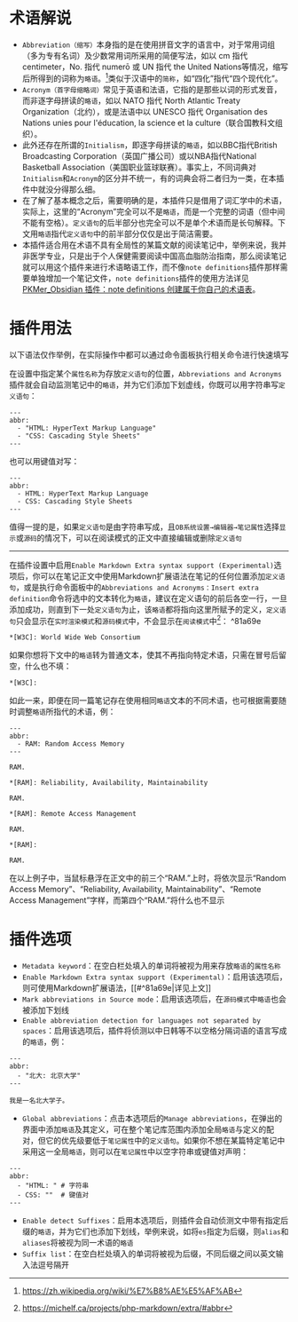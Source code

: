 # 术语解说

- `Abbreviation（缩写）`本身指的是在使用拼音文字的语言中，对于常用词组（多为专有名词）及少数常用词所采用的简便写法，如以 cm 指代 centimeter，No. 指代 numerō 或 UN 指代 the United Nations等情况，缩写后所得到的词称为`略语`。[^1]类似于汉语中的`简称`，如“四化”指代“四个现代化”。
- `Acronym（首字母缩略词）`常见于英语和法语，它指的是那些以词的形式发音，而非逐字母拼读的`略语`，如以 NATO 指代 North Atlantic Treaty Organization（北约），或是法语中以 UNESCO 指代 Organisation des Nations unies pour l'éducation, la science et la culture（联合国教科文组织）。
-  此外还存在所谓的`Initialism`，即逐字母拼读的`略语`，如以BBC指代British Broadcasting Corporation（英国广播公司）或以NBA指代National Basketball Association（美国职业篮球联赛）。事实上，不同词典对`Initialism`和`Acronym`的区分并不统一，有的词典会将二者归为一类，在本插件中就没分得那么细。
- 在了解了基本概念之后，需要明确的是，本插件只是借用了词汇学中的术语，实际上，这里的“Acronym”完全可以不是`略语`，而是一个完整的词语（但中间不能有空格）。`定义语句`的后半部分也完全可以不是单个术语而是长句解释。下文用`略语`指代`定义语句`中的前半部分仅仅是出于简洁需要。
- 本插件适合用在术语不具有全局性的某篇文献的阅读笔记中，举例来说，我并非医学专业，只是出于个人保健需要阅读中国高血脂防治指南，那么阅读笔记就可以用这个插件来进行术语略语工作，而不像`note definitions`插件那样需要单独增加一个笔记文件，`note definitions`插件的使用方法详见[PKMer_Obsidian 插件：note definitions 创建属于你自己的术语表]( https://pkmer.cn/show/20240823150047 )。

# 插件用法

以下语法仅作举例，在实际操作中都可以通过命令面板执行相关命令进行快速填写

在设置中指定某个`属性名称`为存放`定义语句`的位置，`Abbreviations and Acronyms`插件就会自动监测笔记中的`略语`，并为它们添加下划虚线，你既可以用字符串写`定义语句`：
```
---
abbr:
  - "HTML: HyperText Markup Language"
  - "CSS: Cascading Style Sheets"
---
```
也可以用键值对写：
```
---
abbr:
  - HTML: HyperText Markup Language
  - CSS: Cascading Style Sheets
---
```
值得一提的是，如果`定义语句`是由字符串写成，且`OB系统设置→编辑器→笔记属性`选择`显示`或`源码`的情况下，可以在阅读模式的正文中直接编辑或删除`定义语句`

---
在插件设置中启用`Enable Markdown Extra syntax support (Experimental)`选项后，你可以在笔记正文中使用Markdown扩展语法在笔记的任何位置添加`定义语句`，或是执行命令面板中的`Abbreviations and Acronyms：Insert extra definition`命令将选中的文本转化为`略语`，建议在定义语句的前后各空一行，一旦添加成功，则直到下一处`定义语句`为止，该`略语`都将指向这里所赋予的定义，`定义语句`只会显示在`实时渲染模式`和`源码模式`中，不会显示在`阅读模式`中[^2]： ^81a69e
```
*[W3C]: World Wide Web Consortium
```
如果你想将下文中的`略语`转为普通文本，使其不再指向特定术语，只需在冒号后留空，什么也不填：
```
*[W3C]: 
```
如此一来，即便在同一篇笔记存在使用相同`略语`文本的不同术语，也可根据需要随时调整`略语`所指代的术语，例：
```
---
abbr:
  - RAM: Random Access Memory
---

RAM.

*[RAM]: Reliability, Availability, Maintainability

RAM.

*[RAM]: Remote Access Management

RAM.

*[RAM]: 

RAM.

```
在以上例子中，当鼠标悬浮在正文中的前三个“RAM.”上时，将依次显示“Random Access Memory”、“Reliability, Availability, Maintainability”、“Remote Access Management”字样，而第四个“RAM.”将什么也不显示

# 插件选项

- `Metadata keyword`：在空白栏处填入的单词将被视为用来存放`略语`的`属性名称`
- `Enable Markdown Extra syntax support (Experimental)`：启用该选项后，则可使用Markdown扩展语法，[[#^81a69e|详见上文]]
- `Mark abbreviations in Source mode`：启用该选项后，在`源码模式`中`略语`也会被添加下划线
- `Enable abbreviation detection for languages not separated by spaces`：启用该选项后，插件将侦测以中日韩等不以空格分隔词语的语言写成的`略语`，例：
```
---
abbr:
  - "北大: 北京大学"
---

我是一名北大学子。
```
- `Global abbreviations`：点击本选项后的`Manage abbreviations`，在弹出的界面中添加`略语`及其定义，可在整个笔记库范围内添加全局`略语`与定义的配对，但它的优先级要低于`笔记属性`中的`定义语句`。如果你不想在某篇特定笔记中采用这一全局`略语`，则可以在`笔记属性`中以空字符串或键值对声明：
```
---
abbr:
  - "HTML: " # 字符串
  - CSS: ""  # 键值对
---
```
- `Enable detect Suffixes`：启用本选项后，则插件会自动侦测文中带有指定后缀的`略语`，并为它们也添加下划线，举例来说，如将`es`指定为后缀，则`alias`和`aliases`将被视为同一术语的`略语`
- `Suffix list`：在空白栏处填入的单词将被视为后缀，不同后缀之间以英文输入法逗号隔开

[^1]: https://zh.wikipedia.org/wiki/%E7%B8%AE%E5%AF%AB
[^2]: https://michelf.ca/projects/php-markdown/extra/#abbr